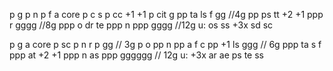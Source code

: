 p g
p n
p f a core
p c s
p cc +1 +1
p cit g
pp ta ls f gg //4g
pp ps tt +2 +1
ppp r gggg //8g
ppp o dr te
ppp n
ppp gggg //12g
u: os ss +3x sd sc

p g a core
p sc
p n r
p gg // 3g
p o
pp n
pp a f c
pp +1 ls ggg // 6g
ppp ta s f
ppp at +2 +1
ppp n as
ppp gggggg // 12g
u: +3x ar ae ps te ss
